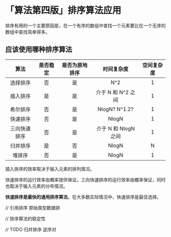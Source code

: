 # 「算法第四版」排序算法应用


排序有用的一个主要原因是，在一个有序的数组中查找一个元素要比在一个无序的数组中查找简单得多。

## 应该使用哪种排序算法

| 算法 | 是否稳定 | 是否为原地排序 | 时间复杂度 | 空间复杂度 |
| :--: | :--: | :--: | :--: | :--: |
| 选择排序 | 否 | 是 | N^2 | 1 |
| 插入排序 | 是 | 是 | 介于 N 和 N^2 之间 | 1 |
| 希尔排序 | 否 | 是 | NlogN? N^1.2? | 1 |
| 快速排序 | 否 | 是 | NlogN | 1 |
| 三向快速排序 | 否 | 是 | 介于 N 和 NlogN 之间 | 1 |
| 归并排序 | 是 | 否 | NlogN | N |
| 堆排序 | 否 | 是 | NlogN | 1 |

插入排序的效率取决于输入元素的排列情况。

快速排序的运行效率由概率提供保证。三向快速排序的运行效率由概率保证，同时也取决于输入元素的分布情况。

**快速排序是最快的通用排序算法**。在大多数实际情况中，快速排序是最佳选择。

// 引用排序  原始类型数据排

// 排序算法的稳定性

// TODO 归并排序 逆序对

